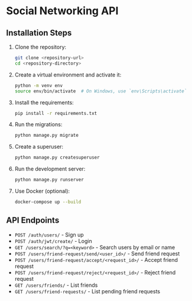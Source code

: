 # Social Networking API

## Installation Steps

1. Clone the repository:

   ```bash
   git clone <repository-url>
   cd <repository-directory>
   ```
2. Create a virtual environment and activate it:

   ```bash
   python -m venv env
   source env/bin/activate  # On Windows, use `env\Scripts\activate`
   ```
3. Install the requirements:

   ```bash
   pip install -r requirements.txt
   ```
4. Run the migrations:

   ```bash
   python manage.py migrate
   ```
5. Create a superuser:

   ```bash
   python manage.py createsuperuser
   ```
6. Run the development server:

   ```bash
   python manage.py runserver
   ```
7. Use Docker (optional):

   ```bash
   docker-compose up --build
   ```

## API Endpoints

- `POST /auth/users/` - Sign up
- `POST /auth/jwt/create/` - Login
- `GET /users/search/?q=<keyword>` - Search users by email or name
- `POST /users/friend-request/send/<user_id>/` - Send friend request
- `POST /users/friend-request/accept/<request_id>/` - Accept friend request
- `POST /users/friend-request/reject/<request_id>/` - Reject friend request
- `GET /users/friends/` - List friends
- `GET /users/friend-requests/` - List pending friend requests
